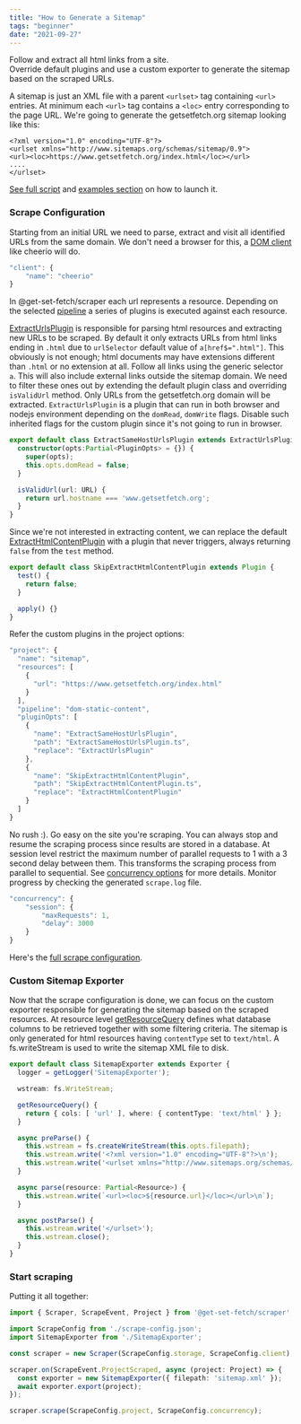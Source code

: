 ```yaml
---
title: "How to Generate a Sitemap"
tags: "beginner"
date: "2021-09-27"
---
```


Follow and extract all html links from a site.  
Override default plugins and use a custom exporter to generate the sitemap based on the scraped URLs. 

A sitemap is just an XML file with a parent `<urlset>` tag containing `<url>` entries. At minimum each `<url>` tag contains a `<loc>` entry corresponding to the page URL. We're going to generate the getsetfetch.org sitemap looking like this:
```
<?xml version="1.0" encoding="UTF-8"?>
<urlset xmlns="http://www.sitemaps.org/schemas/sitemap/0.9">
<url><loc>https://www.getsetfetch.org/index.html</loc></url>
....
</urlset>
```
[See full script](https://github.com/get-set-fetch/scraper/blob/main/examples/sitemap/sitemap.ts) and [examples section](/node/examples.html) on how to launch it.


### Scrape Configuration
Starting from an initial URL we need to parse, extract and visit all identified URLs from the same domain. We don't need a browser for this, a [DOM client](/node/clients.html#dom-clients) like cheerio will do.
```js
"client": {
    "name": "cheerio"
}
```

In @get-set-fetch/scraper each url represents a resource. Depending on the selected [pipeline](/node/pipelines.html) a series of plugins is executed against each resource. 

[ExtractUrlsPlugin](/node/plugins.html#extract-urls-plugin) is responsible for parsing html resources and extracting new URLs to be scraped. By default it only extracts URLs from html links ending in `.html` due to `urlSelector` default value of `a[href$=".html"]`.
This obviously is not enough; html documents may have extensions different than `.html` or no extension at all. Follow all links using the generic selector `a`. This will also include external links outside the sitemap domain. We need to filter these ones out by extending the default plugin class and overriding `isValidUrl` method. Only URLs from the getsetfetch.org domain will be extracted. `ExtractUrlsPlugin` is a plugin that can run in both browser and nodejs environment depending on the `domRead`, `domWrite` flags. Disable such inherited flags for the custom plugin since it's not going to run in browser.
```ts
export default class ExtractSameHostUrlsPlugin extends ExtractUrlsPlugin {
  constructor(opts:Partial<PluginOpts> = {}) {
    super(opts);
    this.opts.domRead = false;
  }

  isValidUrl(url: URL) {
    return url.hostname === 'www.getsetfetch.org';
  }
}
```

Since we're not interested in extracting content, we can replace the default [ExtractHtmlContentPlugin](/node/plugins.html#extract-html-content-plugin) with a plugin that never triggers, always returning `false` from the `test` method.
```ts
export default class SkipExtractHtmlContentPlugin extends Plugin {
  test() {
    return false;
  }

  apply() {}
}
```

Refer the custom plugins in the project options:
```ts
"project": {
  "name": "sitemap",
  "resources": [
    {
      "url": "https://www.getsetfetch.org/index.html"
    }
  ],
  "pipeline": "dom-static-content",
  "pluginOpts": [
    {
      "name": "ExtractSameHostUrlsPlugin",
      "path": "ExtractSameHostUrlsPlugin.ts",
      "replace": "ExtractUrlsPlugin"
    },
    {
      "name": "SkipExtractHtmlContentPlugin",
      "path": "SkipExtractHtmlContentPlugin.ts",
      "replace": "ExtractHtmlContentPlugin"
    }
  ]
}
```

No rush :). Go easy on the site you're scraping. You can always stop and resume the scraping process since results are stored in a database. At session level restrict the maximum number of parallel requests to 1 with a 3 second delay between them. This transforms the scraping process from parallel to sequential. See [concurrency options](/node/scrape.html#concurrency-options) for more details. Monitor progress by checking the generated `scrape.log` file.
```ts
"concurrency": {
    "session": {
        "maxRequests": 1,
        "delay": 3000
    }
}
```

Here's the [full scrape configuration](https://github.com/get-set-fetch/scraper/blob/main/examples/sitemap/scrape-config.json).

### Custom Sitemap Exporter

Now that the scrape configuration is done, we can focus on the custom exporter responsible for generating the sitemap based on the scraped resources. At resource level [getResourceQuery](/node/export.html#custom-exporter) defines what database columns to be retrieved together with some filtering criteria. The sitemap is only generated for html resources having `contentType` set to `text/html`. A fs.writeStream is used to write the sitemap XML file to disk.
```ts
export default class SitemapExporter extends Exporter {
  logger = getLogger('SitemapExporter');

  wstream: fs.WriteStream;

  getResourceQuery() {
    return { cols: [ 'url' ], where: { contentType: 'text/html' } };
  }

  async preParse() {
    this.wstream = fs.createWriteStream(this.opts.filepath);
    this.wstream.write('<?xml version="1.0" encoding="UTF-8"?>\n');
    this.wstream.write('<urlset xmlns="http://www.sitemaps.org/schemas/sitemap/0.9">\n');
  }

  async parse(resource: Partial<Resource>) {
    this.wstream.write(`<url><loc>${resource.url}</loc></url>\n`);
  }

  async postParse() {
    this.wstream.write('</urlset>');
    this.wstream.close();
  }
}
```

### Start scraping
Putting it all together:
```ts
import { Scraper, ScrapeEvent, Project } from '@get-set-fetch/scraper';

import ScrapeConfig from './scrape-config.json';
import SitemapExporter from './SitemapExporter';

const scraper = new Scraper(ScrapeConfig.storage, ScrapeConfig.client);

scraper.on(ScrapeEvent.ProjectScraped, async (project: Project) => {
  const exporter = new SitemapExporter({ filepath: 'sitemap.xml' });
  await exporter.export(project);
});

scraper.scrape(ScrapeConfig.project, ScrapeConfig.concurrency);
```

